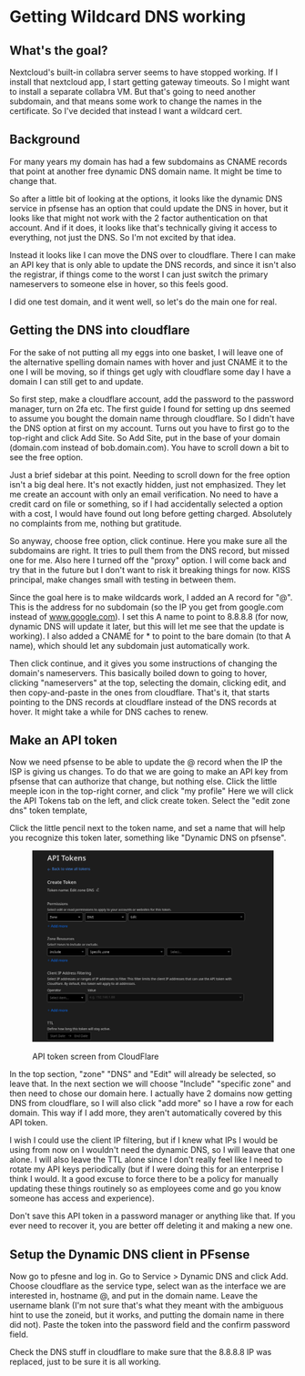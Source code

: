 # Getting Wildcard DNS working

## What's the goal?

Nextcloud's built-in collabra server seems to have stopped working. If I install that nextcloud app, I start getting gateway timeouts. So I might want to install a separate collabra VM. But that's going to need another subdomain, and that means some work to change the names in the certificate. So I've decided that instead I want a wildcard cert.

## Background

For many years my domain has had a few subdomains as CNAME records that point at another free dynamic DNS domain name. It might be time to change that.

So after a little bit of looking at the options, it looks like the dynamic DNS service in pfsense has an option that could update the DNS in hover, but it looks like that might not work with the 2 factor authentication on that account. And if it does, it looks like that's technically giving it access to everything, not just the DNS. So I'm not excited by that idea.

Instead it looks like I can move the DNS over to cloudflare. There I can make an API key that is only able to update the DNS records, and since it isn't also the registrar, if things come to the worst I can just switch the primary nameservers to someone else in hover, so this feels good.

I did one test domain, and it went well, so let's do the main one for real.

## Getting the DNS into cloudflare

For the sake of not putting all my eggs into one basket, I will leave one of the alternative spelling domain names with hover and just CNAME it to the one I will be moving, so if things get ugly with cloudflare some day I have a domain I can still get to and update.

So first step, make a cloudflare account, add the password to the password manager, turn on 2fa etc. The first guide I found for setting up dns seemed to assume you bought the domain name through cloudflare. So I didn't have the DNS option at first on my account. Turns out you have to first go to the top-right and click Add Site. So Add Site, put in the base of your domain (domain.com instead of bob.domain.com). You have to scroll down a bit to see the free option.

Just a brief sidebar at this point. Needing to scroll down for the free option isn't a big deal here. It's not exactly hidden, just not emphasized. They let me create an account with only an email verification. No need to have a credit card on file or something, so if I had accidentally selected a option with a cost, I would have found out long before getting charged. Absolutely no complaints from me, nothing but gratitude.

So anyway, choose free option, click continue. Here you make sure all the subdomains are right. It tries to pull them from the DNS record, but missed one for me. Also here I turned off the "proxy" option. I will come back and try that in the future but I don't want to risk it breaking things for now. KISS principal, make changes small with testing in between them.

Since the goal here is to make wildcards work, I added an A record for "@". This is the address for no subdomain (so the IP you get from google.com instead of www.google.com). I set this A name to point to 8.8.8.8 (for now, dynamic DNS will update it later, but this will let me see that the update is working). I also added a CNAME for \* to point to the bare domain (to that A name), which should let any subdomain just automatically work.

Then click continue, and it gives you some instructions of changing the domain's nameservers. This basically boiled down to going to hover, clicking "nameservers" at the top, selecting the domain, clicking edit, and then copy-and-paste in the ones from cloudflare. That's it, that starts pointing to the DNS records at cloudflare instead of the DNS records at hover. It might take a while for DNS caches to renew.

## Make an API token

Now we need pfsense to be able to update the @ record when the IP the ISP is giving us changes. To do that we are going to make an API key from pfsense that can authorize that change, but nothing else. Click the little meeple icon in the top-right corner, and click "my profile" Here we will click the API Tokens tab on the left, and click create token. Select the "edit zone dns" token template,

Click the little pencil next to the token name, and set a name that will help you recognize this token later, something like "Dynamic DNS on pfsense".

<figure><img src=".gitbook/assets/image (1) (1).png" alt=""><figcaption><p>API token screen from CloudFlare</p></figcaption></figure>

In the top section, "zone" "DNS" and "Edit" will already be selected, so leave that. In the next section we will choose "Include" "specific zone" and then need to chose our domain here. I actually have 2 domains now getting DNS from cloudflare, so I will also click "add more" so I have a row for each domain. This way if I add more, they aren't automatically covered by this API token.

I wish I could use the client IP filtering, but if I knew what IPs I would be using from now on I wouldn't need the dynamic DNS, so I will leave that one alone. I will also leave the TTL alone since I don't really feel like I need to rotate my API keys periodically (but if I were doing this for an enterprise I think I would. It a good excuse to force there to be a policy for manually updating these things routinely so as employees come and go you know someone has access and experience).

Don't save this API token in a password manager or anything like that. If you ever need to recover it, you are better off deleting it and making a new one.

## Setup the Dynamic DNS client in PFsense

Now go to pfesne and log in. Go to Service > Dynamic DNS and click Add. Choose cloudflare as the service type, select wan as the interface we are interested in, hostname @, and put in the domain name. Leave the username blank (I'm not sure that's what they meant with the ambiguous hint to use the zoneid, but it works, and putting the domain name in there did not). Paste the token into the password field and the confirm password field.

Check the DNS stuff in cloudflare to make sure that the 8.8.8.8 IP was replaced, just to be sure it is all working.
